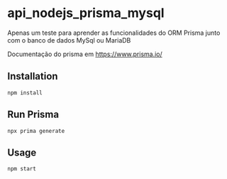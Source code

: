 # api_nodejs_prisma_mysql
Apenas um teste para aprender as funcionalidades do ORM Prisma junto com o banco de dados MySql ou MariaDB

Documentação do prisma em https://www.prisma.io/

## Installation
```
npm install
```
## Run Prisma
```
npx prima generate
```

## Usage
```
npm start
```


